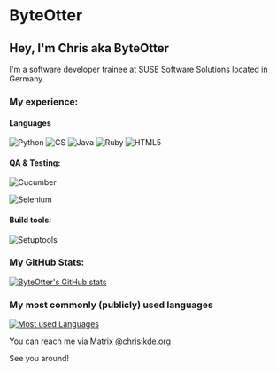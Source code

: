 # ByteOtter
## Hey, I'm Chris aka ByteOtter

I'm a software developer trainee at SUSE Software Solutions located in Germany.

### My experience:

#### Languages

![Python](https://img.shields.io/badge/python--brightgreen?style=for-the-badge&logo=python&logoColor=brightgreen)
![CS](https://img.shields.io/badge/c%23--green?style=for-the-badge&logo=csharp&logoColor=green)
![Java](https://img.shields.io/badge/java--yellow?style=for-the-badge&logo=java11&logoColor=yellow)
![Ruby](https://img.shields.io/badge/ruby--red?style=for-the-badge&logo=ruby&logoColor=red)
![HTML5](https://img.shields.io/badge/html5--informational?style=for-the-badge&logo=html5&logoColor=informational)


#### QA & Testing:

![Cucumber](https://img.shields.io/badge/cucumber--green?style=for-the-badge&logo=cucumber&logoColor=green)

![Selenium](https://img.shields.io/badge/selenium--white?style=for-the-badge&logo=selenium&logoColor=white)

#### Build tools:

![Setuptools](https://img.shields.io/badge/setuptools--yellow?style=for-the-badge&logo=pypi&logoColor=yellow)

### My GitHub Stats:

[![ByteOtter's GitHub stats](https://github-readme-stats.vercel.app/api?username=ByteOtter&&hide_border=true&count_private=true&hide_title=true&show_icons=true&theme=transparent)](https://github.com/anuraghazra/github-readme-stats)

### My most commonly (publicly) used languages

[![Most used Languages](https://github-readme-stats.vercel.app/api/top-langs/?username=byteotter&hide_title=true&theme=transparent&hide_border=true&count_private=true&layout=compact&include_all_commits=true)](https://github.com/anuraghazra/github-readme-stats)

You can reach me via Matrix [@chris:kde.org](https://matrix.to/#/@chris:kde.org)

See you around!
